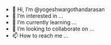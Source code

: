 - 👋 Hi, I’m @yogeshwargothandarasan
- 👀 I’m interested in ...
- 🌱 I’m currently learning ...
- 💞️ I’m looking to collaborate on ...
- 📫 How to reach me ...

<!---
yogeshwargothandarasan/yogeshwargothandarasan is a ✨ special ✨ repository because its `README.md` (this file) appears on your GitHub profile.
You can click the Preview link to take a look at your changes.
--->
